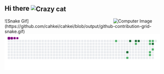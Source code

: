 ## Hi there <img width="45" align="center" src="https://emojis.slackmojis.com/emojis/images/1618639623/31011/meow_bongo-keyboard.gif?1618639623" alt="Crazy cat" />

<img align="right" width="30%" src=https://plus-app.studos.com.br/images/login.png alt="Computer Image" />
<div>
![Snake Gif](https://github.com/cahkei/cahkei/blob/output/github-contribution-grid-snake.gif)
<img background-color= black align="center" src="https://github.com/cahkei/cahkei/blob/output/github-contribution-grid-snake.gif" alt="SnaKeiko" />
 </div>
<!--
**cahkei/cahkei** is a ✨ _special_ ✨ repository because its `README.md` (this file) appears on your GitHub profile.

Here are some ideas to get you started:

- 🔭 I’m currently working on ...
- 🌱 I’m currently learning ...
- 👯 I’m looking to collaborate on ...
- 🤔 I’m looking for help with ...
- 💬 Ask me about ...
- 📫 How to reach me: ...
- 😄 Pronouns: ...
- ⚡ Fun fact: ...
-->
